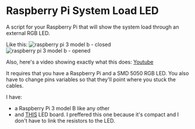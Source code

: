 # Raspberry Pi System Load LED
A script for your Raspberry Pi that will show the system load through an external RGB LED.

Like this:
![raspberry pi 3 model b - closed](https://github.com/blchinezu/rpi-system-load-led/blob/master/IMG_20180131_214042.jpg?raw=true)
![raspberry pi 3 model b - opened](https://github.com/blchinezu/rpi-system-load-led/blob/master/IMG_20180131_214209.jpg?raw=true)

Also, here's a video showing exactly what this does: [Youtube](https://www.youtube.com/watch?v=9k0FLhkswZg)

It requires that you have a Raspberry Pi and a SMD 5050 RGB LED. You also have to change pins variables so that they'll point where you stuck the cables.

I have:
 - a Raspberry Pi 3 model B like any other
 - and [THIS](https://www.aliexpress.com/item/3-Colour-RGB-SMD-LED-Module-5050-full-color-Pwm-tri-color-LED-For-Arduino-MCU/32818529969.html) LED board. I preffered this one because it's compact and I don't have to link the resistors to the LED.
